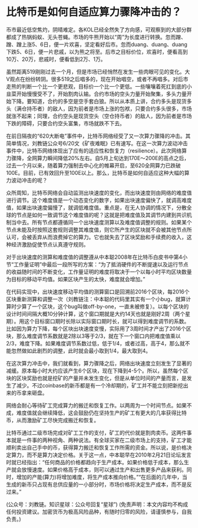 # 比特币是如何自适应算力骤降冲击的？

币市最近低空焦灼，阴晴难定。各KOL已经全然失了方向感，可观察到的大部分群都成了热锅蚂蚁、无头苍蝇。市场的牛熊开始以“周”为长度进行转换。忽而蹭、蹭、蹭上涨5、6日，便一片欢喜，坚定看好后市。忽而duang、duang、duang下跌5、6日，便一片悲戚，以为熊之将至。后市之目标价位，欢喜时，便看高到10万、20万，悲戚时，便看低到2万、1万。

虽然距离519刚刚过去一个月，但是市场已经悄然在发生一些肉眼可见的变化。大V观点在纷纷转阴。很多519之后唱多的，现在开始唱空，或者不再唱多。对后市走熊的判断一个比一个更悲观，目标价一个比一个更低。一些嚷嚷着死扛到底的小韭菜开始慢慢受不了，开始割肉认输。合约市场的空头力量开始聚集，多头力量开始下降。要知道，合约的多空是空手套白狼。所以从本质上讲，合约多头是现货多头（满仓持币者）的敌人，因为前者是市场上涨的包袱，只要合约多头很多，市场就涨不起来；同理，合约空头是现货空头（空仓持币者）的敌人，因为前者是市场下跌的障碍，只要合约空头富集，市场就跌不下去。

在前日隔夜的“620大断电”事件中，比特币网络经受了又一次算力骤降的冲击。其简单情况，刘教链公众号6/20文《矿夜难眠》已有速写。在这一次算力波动冲击事件中，比特币网络体现出了应有的适应性和恢复力（resilience）。此次网络算力骤降，全网算力瞬间降低20%左右。自5月上旬达到170E～200E的高点之后，过去一个月以来，随着算力强制去中心化的帷幕开启，至620全网算力已跌破100E。目前，已有效回升至100E以上。那么，比特币是如何自适应这种大幅的算力波动冲击的呢？

众所周知，比特币网络会自动监测出块速度的变化，而出块速度则由网络的难度值进行调节。这个难度值是一个动态变化的数字，如果出块速度偏快了，就调高难度值，如果出块速度偏慢了，就调低难度值。重点是，在无人协调的情况下，分散全球的节点是如何一致调节这个难度值的呢？这就是把难度值及其调节内建到共识机制当中去。所有节点都遵循同一个出块速度测算以及难度值调整的规则。如果某个节点未能及时按照这套规则调整其难度值，则它所产生的区块就不会被其他节点所认可，会被丢弃从而浪费掉它的算力。它也就失去了区块奖励和手续费的收入，这种经济激励促使节点认真遵守规则。

对于出块速度的测算和难度值的调整遵从中本聪2008年在比特币白皮书中第4小节“工作量证明”中最后一段所写的方案：“为了抵消硬件的不断提速以及运行节点的收益随时间的不断变化，工作量证明的难度将取决于一个以每小时平均区块数量为目标的移动平均值。如果区块产生的太快，难度就会增加。”

在代码实现中，出块速度移动平均值的测算窗口是回溯前2016个区块，每2016个区块重新测算和调整一次（刘教链注：中本聪的代码里其实有一个小bug，就算计算时少算了一个区块，这个bug叫做off-by-one，一直未被修复）。以每个区块的设计时间间隔大概10分钟计算，这个窗口期就是大约14天也就是刚好2周（两个星期）。用这个目标窗口期时长除以实际窗口期时长，就可以得到难度调节的系数。比如因为算力下降，每个区块出块速度变慢，实际用了3周时间才产出了2016个区块，那么难度调节系数就是2除以3等于2/3，就在下一个窗口内把难度值乘以2/3，难度下降。如果难度调节系数过低，低于1/4，或者过高，高于4，那么就不能忽然做如此剧烈的调整，此时就会最小取到1/4，最大取到4。

在这次算力冲击中，我们就看到，算力骤降之后，网络出块速度立刻发生了显著的减缓。原本每小时大约应该产生6个区块，现在下降到4-5个。所以，虽然每个区块的区块奖励也就是挖矿的产量并未发生变化，但是从单位时间的产量而言，是发生了减少。不过coinbase的新币都是有一个冷却期的，矿工并不能立刻把新挖出来的币拿来砸盘。

网络会耐心等待矿工完成算力的搬迁和恢复工作。以两周为一个时间节点。如果不成，难度值就会继续降低，这会鼓励仍在坚持生产的矿工有更大的几率获得比特币，从而激励矿工尽快完成搬迁和恢复。

比特币通过二级市场完成对矿工工作的支付，矿工的代价就是割肉卖币。这两件事本就是一件事的两种视角、两种说法。有全球买家在二级市场上的支持，矿工才能顺利卖出自己手中的币，获得算力搬迁和恢复工作所需的资金。所以说，是价格决定算力，而不是算力决定价格。关于这一点，中本聪早在2010年2月21日论坛发言时就已经指出：“任何商品的价格都趋向于生产成本。如果价格低于成本，那么生产就会放慢速度。如果价格高于成本，则可以通过生产和出售更多产品来获利。同时，增加的产能\(算力\)将增加难度，将生产成本推向价格。”“在后面的几年中，当生成的新币只占现有总供应量的一小部分时，市场价格将决定生产成本，而不是反过来。”

\(公众号：刘教链。知识星球：公众号回复“星球”\)  \(免责声明：本文内容均不构成任何投资建议。加密货币为极高风险品种，有随时归零的风险，请谨慎参与，自我负责。\)

